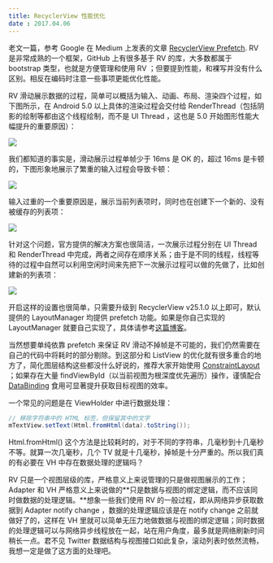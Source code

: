 ```yaml
---
title: RecyclerView 性能优化
date : 2017.04.06
---
```


老文一篇，参考 Google 在 Medium 上发表的文章 [RecyclerView Prefetch](https://medium.com/google-developers/recyclerview-prefetch-c2f269075710). RV 是非常成熟的一个框架，GitHub 上有很多基于 RV 的库，大多数都属于 bootstrap 类型，也就是方便管理和使用 RV ；但要提到性能，和裸写并没有什么区别。相反在编码时注意一些事项更能优化性能。

RV 滑动展示数据的过程，简单可以概括为输入、动画、布局、渲染四个过程，如下图所示，在 Android 5.0 以上具体的渲染过程会交付给 RenderThread（包括阴影的绘制等都由这个线程绘制，而不是 UI Thread ，这也是 5.0 开始图形性能大幅提升的重要原因）：

![](/images/2017-04-06-rv-input-normal.png)

我们都知道的事实是，滑动展示过程单帧少于 16ms 是 OK 的，超过 16ms 是卡顿的，下图形象地展示了繁重的输入过程会导致卡顿：

![](/images/2017-04-06-rv-input-block.png)

输入过重的一个重要原因是，展示当前列表项时，同时也在创建下一个新的、没有被缓存的列表项：

![](/images/2017-04-06-rv-input-create.png)

针对这个问题，官方提供的解决方案也很简洁，一次展示过程分别在 UI Thread 和 RenderThread 中完成，两者之间存在顺序关系；由于是不同的线程，线程等待的过程中自然可以利用空闲时间来先把下一次展示过程可以做的先做了，比如创建新的列表项：

![](/images/2017-04-06-rv-input-solution.png)

开启这样的设置也很简单，只需要升级到 RecyclerView v25.1.0 以上即可，默认提供的 LayoutManager 均提供 prefetch 功能。如果是你自己实现的 LayoutManager 就要自己实现了，具体请参考[这篇博客](https://medium.com/google-developers/recyclerview-prefetch-c2f269075710)。

当然想要单纯依靠 prefetch 来保证 RV 滑动不掉帧是不可能的，我们仍然需要在自己的代码中将耗时的部分剔除。到这部分和 ListView 的优化就有很多重合的地方了，简化图层结构这些都没什么好说的，推荐大家开始使用 [ConstraintLayout](https://developer.android.com/training/constraint-layout/index.html) ；如果存在大量 findViewById（以当前视图为根深度优先遍历）操作，谨慎配合 [DataBinding](https://developer.android.com/topic/libraries/data-binding/index.html) 食用可显著提升获取目标视图的效率。

一个常见的问题是在 ViewHolder 中进行数据处理：

```Java
// 移除字符串中的 HTML 标签，但保留其中的文字
mTextView.setText(Html.fromHtml(data).toString());
```

Html.fromHtml() 这个方法是比较耗时的，对于不同的字符串，几毫秒到十几毫秒不等。就算一次几毫秒，几个 TV 就是十几毫秒，掉帧是十分严重的。所以我们真的有必要在 VH 中存在数据处理的逻辑吗？

RV 只是一个视图层级的库，严格意义上来说管理的只是做视图展示的工作；Adapter 和 VH 严格意义上来说做的**只是数据与视图的绑定逻辑，而不应该同时做数据的处理逻辑。**想象一些我们使用 RV 的一般过程，即从网络异步获取数据到 Adapter notify change ，数据的处理逻辑应该是在 notify change 之前就做好了的，这样在 VH 里就可以简单无压力地做数据与视图的绑定逻辑；同时数据的处理逻辑可以与网络异步线程放在一起，站在用户角度，最多就是网络刷新时间稍长一点。君不见 Twitter 数据结构与视图接口如此复杂，滚动列表时依然流畅，我想一定是做了这方面的处理吧。
